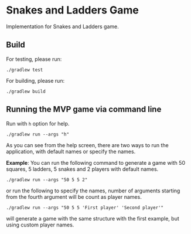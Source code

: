 # Snakes and Ladders Game

Implementation for Snakes and Ladders game.

## Build

For testing, please run:

```shell
./gradlew test
```

For building, please run:

```shell
./gradlew build
```

## Running the MVP game via command line

Run with `h` option for help.

```shell
./gradlew run --args "h"
```

As you can see from the help screen, there are two ways to run the application, with default names or specify the names.

__Example__: You can run the following command to generate a game with 50 squares, 5 ladders, 5 snakes and 2 players
with default names.

```shell
./gradlew run --args "50 5 5 2"
```

or run the following to specify the names, number of arguments starting from the fourth argument will be count as player
names.

```shell
./gradlew run --args "50 5 5 'First player' 'Second player'"
```

will generate a game with the same structure with the first example, but using custom player names.


